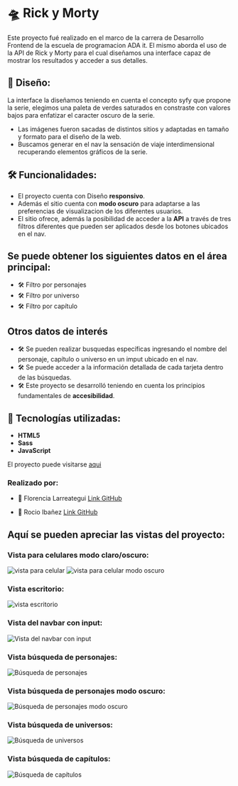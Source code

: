 # 🛸 Rick y Morty
Este proyecto fué realizado en el marco de la carrera de Desarrollo Frontend de la escuela de programacion ADA it. El mismo aborda el uso de la API de Rick y Morty para el cual diseñamos una interface capaz de mostrar los resultados y acceder a sus detalles.

## 🎨 **Diseño**:
La interface la diseñamos teniendo en cuenta el concepto syfy que propone la serie, elegimos una paleta de verdes saturados en constraste con valores bajos para enfatizar el caracter oscuro de la serie.
- Las imágenes fueron sacadas de distintos sitios y adaptadas en tamaño y formato para el diseño de la web.
- Buscamos generar en el nav la sensación de viaje interdimensional recuperando elementos gráficos de la serie.
## 🛠 **Funcionalidades**:
- El proyecto cuenta con Diseño **responsivo**.
- Además el sitio cuenta con **modo oscuro** para adaptarse a las preferencias de visualizacion de los diferentes usuarios.
- El sitio ofrece, además la posibilidad de acceder a la **API** a través de tres filtros diferentes que pueden ser aplicados desde los botones ubicados en el nav.

## Se puede obtener los siguientes datos en el área principal: 
- 🛠 Filtro por personajes
- 🛠 Filtro por universo
- 🛠 Filtro por capítulo 
 
## Otros datos de interés
- 🛠 Se pueden realizar busquedas específicas ingresando el nombre del personaje, capítulo o universo en un imput ubicado en el nav.
- 🛠 Se puede acceder a la información detallada de cada tarjeta dentro de las búsquedas.
- 🛠 Este proyecto se desarrolló teniendo en cuenta los principios fundamentales de **accesibilidad**.


## 🚀 Tecnologías utilizadas:
-	**HTML5**
-	**Sass**
-	**JavaScript**
 

El proyecto puede visitarse [aqui](https://florencialarreategui.github.io/Rick-Morty-API/)

 ### Realizado por:
-	👧 Florencia Larreategui
 [Link GitHub](https://github.com/florencialarreategui)

-	👧 Rocio Ibañez
[Link GitHub](https://github.com/Roci16)

## Aquí se pueden apreciar las vistas del proyecto:
### Vista para celulares modo claro/oscuro:

![vista para celular](https://raw.githubusercontent.com/Roci16/Tp-Apis/main/img-readme/celular-modo-claro.png)      ![vista para celular modo oscuro](https://raw.githubusercontent.com/Roci16/Tp-Apis/main/img-readme/celular-modo-oscuro.png)


### Vista escritorio:

![vista escritorio](https://raw.githubusercontent.com/Roci16/Tp-Apis/main/img-readme/foto-portada.jpeg)

### Vista del navbar con input:

![Vista del navbar con input](https://raw.githubusercontent.com/Roci16/Tp-Apis/main/img-readme/foto-1.jpeg)

### Vista búsqueda de personajes:

![Búsqueda de personajes](https://raw.githubusercontent.com/Roci16/Tp-Apis/main/img-readme/personajes-modo-claro.jpeg)

### Vista búsqueda de personajes modo oscuro:

![Búsqueda de personajes modo oscuro](https://raw.githubusercontent.com/Roci16/Tp-Apis/main/img-readme/personajes-modo-oscuro.jpeg)

### Vista búsqueda de universos:

![Búsqueda de universos](https://raw.githubusercontent.com/Roci16/Tp-Apis/main/img-readme/universos.jpeg)

### Vista búsqueda de capítulos:

![Búsqueda de capítulos](https://raw.githubusercontent.com/Roci16/Tp-Apis/main/img-readme/capitulos.jpeg)


